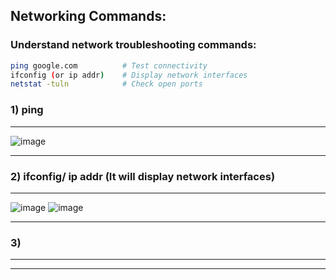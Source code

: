 ## Networking Commands:

### Understand network troubleshooting commands:

```bash
ping google.com          # Test connectivity
ifconfig (or ip addr)    # Display network interfaces
netstat -tuln            # Check open ports
```

### 1) ping
---
![image](https://github.com/user-attachments/assets/bb97ac3d-91fa-42f3-ad2c-1176ee9760a9)

---  
### 2) ifconfig/ ip addr (It will display network interfaces)
---
![image](https://github.com/user-attachments/assets/53a83021-19af-41b8-8cdb-db8144ec9c25)
![image](https://github.com/user-attachments/assets/329cc6c8-bc07-47f4-b104-5fef93b58946)

---
### 3) 
---

---
